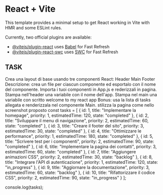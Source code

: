 # React + Vite

This template provides a minimal setup to get React working in Vite with HMR and some ESLint rules.

Currently, two official plugins are available:

- [@vitejs/plugin-react](https://github.com/vitejs/vite-plugin-react/blob/main/packages/plugin-react/README.md) uses [Babel](https://babeljs.io/) for Fast Refresh
- [@vitejs/plugin-react-swc](https://github.com/vitejs/vite-plugin-react-swc) uses [SWC](https://swc.rs/) for Fast Refresh

## TASK

Crea una layout di base usando tre componenti React:
Header
Main
Footer
Descrizione:
crea un file per ciascun componente ed esportalo con il nome del componente.
Importa i tuoi componenti in App.js e rederizzali in pagina.
Stampa nell'header una variabile con il nome dell'app.
Stampa nel main una variabile con scritto welcome to my react app
Bonus:
usa la lista di tasks allegata e renderizzala nel componente Main.
stilizza la pagina come nello screenshot proposto
const tasks = [
{
id: 1,
title: "Implementare la homepage",
priority: 1,
estimatedTime: 120,
state: "completed"
},
{
id: 2,
title: "Sviluppare il menu di navigazione",
priority: 2,
estimatedTime: 60,
state: "completed"
},
{
id: 3,
title: "Creare il footer del sito",
priority: 3,
estimatedTime: 30,
state: "completed"
},
{
id: 4,
title: "Ottimizzare le performance",
priority: 1,
estimatedTime: 180,
state: "completed"
},
{
id: 5,
title: "Scrivere test per i componenti",
priority: 2,
estimatedTime: 90,
state: "completed"
},
{
id: 6,
title: "Implementare la pagina dei contatti",
priority: 3,
estimatedTime: 60,
state: "completed"
},
{
id: 7,
title: "Aggiungere animazioni CSS",
priority: 2,
estimatedTime: 30,
state: "backlog"
},
{
id: 8,
title: "Integrare l'API di autenticazione",
priority: 1,
estimatedTime: 120,
state: "in_progress"
},
{
id: 9,
title: "Aggiornare la documentazione",
priority: 3,
estimatedTime: 60,
state: "backlog"
},
{
id: 10,
title: "Rifattorizzare il codice CSS",
priority: 2,
estimatedTime: 90,
state: "in_progress"
}
];

console.log(tasks);
